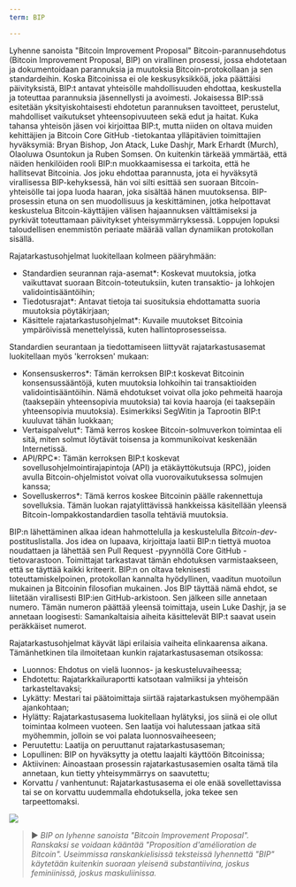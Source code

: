 ```yaml
---
term: BIP

---
```

Lyhenne sanoista "Bitcoin Improvement Proposal" Bitcoin-parannusehdotus (Bitcoin Improvement Proposal, BIP) on virallinen prosessi, jossa ehdotetaan ja dokumentoidaan parannuksia ja muutoksia Bitcoin-protokollaan ja sen standardeihin. Koska Bitcoinissa ei ole keskusyksikköä, joka päättäisi päivityksistä, BIP:t antavat yhteisölle mahdollisuuden ehdottaa, keskustella ja toteuttaa parannuksia jäsennellysti ja avoimesti. Jokaisessa BIP:ssä esitetään yksityiskohtaisesti ehdotetun parannuksen tavoitteet, perustelut, mahdolliset vaikutukset yhteensopivuuteen sekä edut ja haitat. Kuka tahansa yhteisön jäsen voi kirjoittaa BIP:t, mutta niiden on oltava muiden kehittäjien ja Bitcoin Core GitHub -tietokantaa ylläpitävien toimittajien hyväksymiä: Bryan Bishop, Jon Atack, Luke Dashjr, Mark Erhardt (Murch), Olaoluwa Osuntokun ja Ruben Somsen. On kuitenkin tärkeää ymmärtää, että näiden henkilöiden rooli BIP:n muokkaamisessa ei tarkoita, että he hallitsevat Bitcoinia. Jos joku ehdottaa parannusta, jota ei hyväksytä virallisessa BIP-kehyksessä, hän voi silti esittää sen suoraan Bitcoin-yhteisölle tai jopa luoda haaran, joka sisältää hänen muutoksensa. BIP-prosessin etuna on sen muodollisuus ja keskittäminen, jotka helpottavat keskustelua Bitcoin-käyttäjien välisen hajaannuksen välttämiseksi ja pyrkivät toteuttamaan päivitykset yhteisymmärryksessä. Loppujen lopuksi taloudellisen enemmistön periaate määrää vallan dynamiikan protokollan sisällä.

Rajatarkastusohjelmat luokitellaan kolmeen pääryhmään:


- Standardien seurannan raja-asemat*: Koskevat muutoksia, jotka vaikuttavat suoraan Bitcoin-toteutuksiin, kuten transaktio- ja lohkojen validointisääntöihin;
- Tiedotusrajat*: Antavat tietoja tai suosituksia ehdottamatta suoria muutoksia pöytäkirjaan;
- Käsittele rajatarkastusohjelmat*: Kuvaile muutokset Bitcoinia ympäröivissä menettelyissä, kuten hallintoprosesseissa.

Standardien seurantaan ja tiedottamiseen liittyvät rajatarkastusasemat luokitellaan myös 'kerroksen' mukaan:


- Konsensuskerros*: Tämän kerroksen BIP:t koskevat Bitcoinin konsensussääntöjä, kuten muutoksia lohkoihin tai transaktioiden validointisääntöihin. Nämä ehdotukset voivat olla joko pehmeitä haaroja (taaksepäin yhteensopivia muutoksia) tai kovia haaroja (ei taaksepäin yhteensopivia muutoksia). Esimerkiksi SegWitin ja Taprootin BIP:t kuuluvat tähän luokkaan;
- Vertaispalvelut*: Tämä kerros koskee Bitcoin-solmuverkon toimintaa eli sitä, miten solmut löytävät toisensa ja kommunikoivat keskenään Internetissä.
- API/RPC*: Tämän kerroksen BIP:t koskevat sovellusohjelmointirajapintoja (API) ja etäkäyttökutsuja (RPC), joiden avulla Bitcoin-ohjelmistot voivat olla vuorovaikutuksessa solmujen kanssa;
- Sovelluskerros*: Tämä kerros koskee Bitcoinin päälle rakennettuja sovelluksia. Tämän luokan rajatylittävissä hankkeissa käsitellään yleensä Bitcoin-lompakkostandardien tasolla tehtäviä muutoksia.

BIP:n lähettäminen alkaa idean hahmottelulla ja keskustelulla *Bitcoin-dev*-postituslistalla. Jos idea on lupaava, kirjoittaja laatii BIP:n tiettyä muotoa noudattaen ja lähettää sen Pull Request -pyynnöllä Core GitHub -tietovarastoon. Toimittajat tarkastavat tämän ehdotuksen varmistaakseen, että se täyttää kaikki kriteerit. BIP:n on oltava teknisesti toteuttamiskelpoinen, protokollan kannalta hyödyllinen, vaaditun muotoilun mukainen ja Bitcoinin filosofian mukainen. Jos BIP täyttää nämä ehdot, se liitetään virallisesti BIP:ien GitHub-arkistoon. Sen jälkeen sille annetaan numero. Tämän numeron päättää yleensä toimittaja, usein Luke Dashjr, ja se annetaan loogisesti: Samankaltaisia aiheita käsittelevät BIP:t saavat usein peräkkäiset numerot.

Rajatarkastusohjelmat käyvät läpi erilaisia vaiheita elinkaarensa aikana. Tämänhetkinen tila ilmoitetaan kunkin rajatarkastusaseman otsikossa:


- Luonnos: Ehdotus on vielä luonnos- ja keskusteluvaiheessa;
- Ehdotettu: Rajatarkkailuraportti katsotaan valmiiksi ja yhteisön tarkasteltavaksi;
- Lykätty: Mestari tai päätoimittaja siirtää rajatarkastuksen myöhempään ajankohtaan;
- Hylätty: Rajatarkastusasema luokitellaan hylätyksi, jos siinä ei ole ollut toimintaa kolmeen vuoteen. Sen laatija voi halutessaan jatkaa sitä myöhemmin, jolloin se voi palata luonnosvaiheeseen;
- Peruutettu: Laatija on peruuttanut rajatarkastusaseman;
- Lopullinen: BIP on hyväksytty ja otettu laajalti käyttöön Bitcoinissa;
- Aktiivinen: Ainoastaan prosessin rajatarkastusasemien osalta tämä tila annetaan, kun tietty yhteisymmärrys on saavutettu;
- Korvattu / vanhentunut: Rajatarkastusasema ei ole enää sovellettavissa tai se on korvattu uudemmalla ehdotuksella, joka tekee sen tarpeettomaksi.

![](../../dictionnaire/assets/25.webp)

> ► *BIP on lyhenne sanoista "Bitcoin Improvement Proposal". Ranskaksi se voidaan kääntää "Proposition d'amélioration de Bitcoin". Useimmissa ranskankielisissä teksteissä lyhennettä "BIP" käytetään kuitenkin suoraan yleisenä substantiivina, joskus feminiinissä, joskus maskuliinissa.*